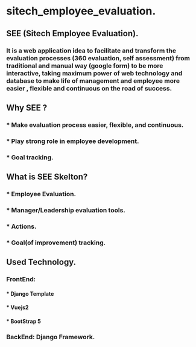# sitech_employee_evaluation.

## SEE (Sitech Employee Evaluation).
### It is a web application idea to facilitate and  transform the evaluation processes (360 evaluation, self assessment)  from traditional and manual  way (google form) to be more interactive, taking maximum power of web technology and database to make life of management and employee more easier , flexible and continuous on the road of success.

## Why SEE ?

###   * Make evaluation process easier, flexible, and continuous.
###   * Play strong role in employee development.
###   * Goal tracking.

## What is SEE Skelton?
###   * Employee Evaluation.
###   * Manager/Leadership evaluation tools. 
###   * Actions.
###   * Goal(of improvement) tracking.


## Used Technology.

### FrontEnd: 
#### * Django Template
#### * Vuejs2 
#### * BootStrap 5
### BackEnd: Django Framework.










